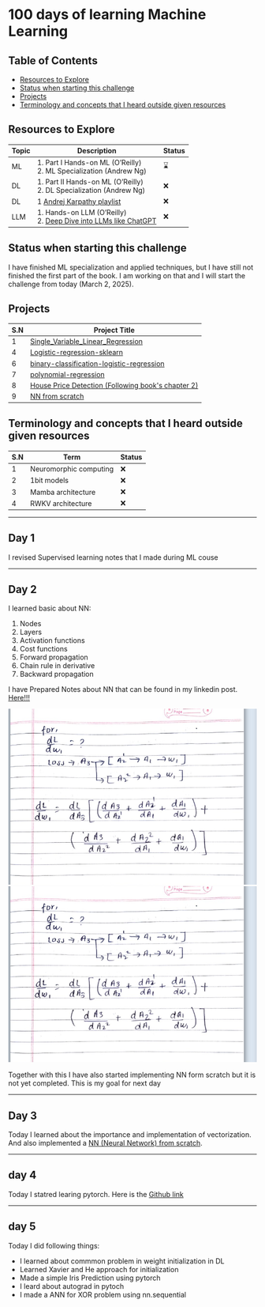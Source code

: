# 100 days of learning Machine Learning

## Table of Contents

- [Resources to Explore](#resources-to-explore)
- [Status when starting this challenge](#status-when-starting-this-challenge)
- [Projects](#projects)
- [Terminology and concepts that I heard outside given resources](#terminology-and-concepts-that-i-heard-outside-given-resources)

## Resources to Explore

| **Topic** | **Description**                                                                  | **Status** |
|-----------|----------------------------------------------------------------------------------|------------|
| ML        | 1. Part I Hands-on ML (O’Reilly) <br> 2. ML Specialization (Andrew Ng)           | ⌛         |
| DL        | 1. Part II Hands-on ML (O’Reilly) <br> 2. DL Specialization (Andrew Ng)          | ❌         |
| DL        | 1 [Andrej Karpathy playlist](https://www.youtube.com/playlist?list=PLAqhIrjkxbuWI23v9cThsA9GvCAUhRvKZ) |❌         |
| LLM       | 1. Hands-on LLM (O’Reilly) <br> 2. [Deep Dive into LLMs like ChatGPT](https://www.youtube.com/watch?v=7xTGNNLPyMI&list=PLAqhIrjkxbuW9U8-vZ_s_cjKPT_FqRStI&index=2)                                                | ❌         |

## Status when starting this challenge

I have finished ML specialization and applied techniques, but I have still not finished the first part of the book. I am working on that and I will start the challenge from today (March 2, 2025).

## Projects

| **S.N** | **Project Title**                                                                 |
|---------|-----------------------------------------------------------------------------------|
| 1       | [Single_Variable_Linear_Regression](https://github.com/Creepyrishi/Single_Variable_Linear_Regression-) |
| 4       | [Logistic-regression-sklearn](https://github.com/Creepyrishi/Logistic-regression-sklearn)               |
| 6       | [binary-classification-logistic-regression](https://github.com/Creepyrishi/binary-classification-logistic-regression) |
| 7       | [polynomial-regression](https://github.com/Creepyrishi/polynomial-regression)                             |
| 8       | [House Price Detection (Following book's chapter 2) ](https://github.com/Creepyrishi/Chapter-2-project)      |
| 9       | [NN from scratch](https://github.com/Creepyrishi/NN-from-scratch)      |


## Terminology and concepts that I heard outside given resources

| **S.N** | **Term**                | **Status**  |
|---------|-------------------------|-------------|
| 1       | Neuromorphic computing  | ❌         |
| 2       | 1bit models             | ❌         |
| 3       | Mamba architecture      | ❌         |
| 4       | RWKV architecture       | ❌         |

------

## Day 1
I revised Supervised learning notes that I made during ML couse

------

## Day 2
I learned basic about NN:
1. Nodes
2. Layers
3. Activation functions
4. Cost functions
5. Forward propagation
6. Chain rule in derivative
7. Backward propagation

I have Prepared Notes about NN that can be found in my linkedin post. [Here!!!](https://www.linkedin.com/posts/rishikesh0_01-baisc-of-nn-activity-7306525249238417408-3oYL?utm_source=share&utm_medium=member_desktop&rcm=ACoAAETVr1QBKissH85Z72imh8aNIFL6Kap-kp0)

![image](https://raw.githubusercontent.com/Creepyrishi/100-days-of-learing-ML/main/Basic%20of%20NN/2.png)
![image](https://raw.githubusercontent.com/Creepyrishi/100-days-of-learing-ML/main/Basic%20of%20NN/2.png)

Together with this I have also started implementing NN form scratch but it is not yet completed. This is my goal for next day

------

## Day 3
Today I learned about the importance and implementation of vectorization. And also implemented a [NN (Neural Network) from scratch](https://github.com/Creepyrishi/NN-from-scratch).

------

## day 4
Today I statred learing pytorch. Here is the [Github link](https://github.com/Creepyrishi/learning-pytorch#01-basic-of-pytorch)

---

## day 5 
Today I did following things:
- I learned about commmon problem in weight initialization in DL
- Learned Xavier and He approach for initialization
- Made a simple Iris Prediction using pytorch 
- I leard about autograd in pytoch
- I made a ANN for XOR problem using nn.sequential

